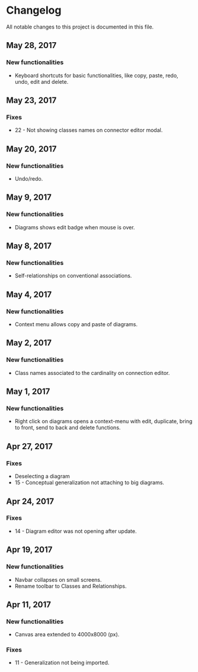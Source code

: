 # Changelog

All notable changes to this project is documented in this file.

## May 28, 2017
### New functionalities

- Keyboard shortcuts for basic functionalities, like copy, paste, redo, undo, edit and delete. 

## May 23, 2017
### Fixes
- 22 - Not showing classes names on connector editor modal.

## May 20, 2017
### New functionalities

- Undo/redo. 

## May 9, 2017
### New functionalities

- Diagrams shows edit badge when mouse is over.

## May 8, 2017
### New functionalities

- Self-relationships on conventional associations.

## May 4, 2017
### New functionalities

- Context menu allows copy and paste of diagrams.

## May 2, 2017
### New functionalities

- Class names associated to the cardinality on connection editor.

## May 1, 2017
### New functionalities

- Right click on diagrams opens a context-menu with edit, duplicate, bring to front, send to back and delete functions.

## Apr 27, 2017
### Fixes
- Deselecting a diagram
- 15 - Conceptual generalization not attaching to big diagrams.

## Apr 24, 2017
### Fixes
- 14 - Diagram editor was not opening after update.

## Apr 19, 2017
### New functionalities
- Navbar collapses on small screens.
- Rename toolbar to Classes and Relationships.

## Apr 11, 2017
### New functionalities
- Canvas area extended to 4000x8000 (px).

### Fixes
- 11 - Generalization not being imported. 